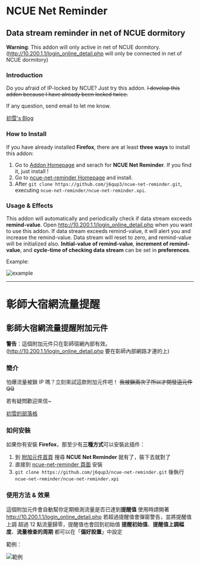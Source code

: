 # NCUE Net Reminder
## Data stream reminder in net of NCUE dormitory

**Warning**: This addon will only active in net of NCUE dormitory.(http://10.200.1.1/login_online_detail.php will only be connected in net of NCUE dormitory)

### Introduction
Do you afraid of IP-locked by NCUE? Just try this addon.
~~I develop this addon because I have already been locked twice.~~

If any question, send email to let me know.

[初雪's Blog](https://j6qup3.github.io/)

### How to Install
If you have already installed **Firefox**, there are at least **three ways** to install this addon:
1. Go to [Addon Homepage](https://addons.mozilla.org/zh-TW/firefox/extensions/) and serach for **NCUE Net Reminder**. If you find it, just install !
2. Go to [ncue-net-reminder Homepage](https://addons.mozilla.org/zh-tw/firefox/addon/ncue-net-reminder/?src=search) and install.
3. After `git clone https://github.com/j6qup3/ncue-net-reminder.git`, executing `ncue-net-reminder/ncue-net-reminder.xpi`.

### Usage & Effects

This addon will automatically and periodically check if data stream exceeds **remind-value**.
Open http://10.200.1.1/login_online_detail.php when you want to use this addon.
If data stream exceeds remind-value, it will alert you and increase the remind-value.
Data stream will reset to zero, and remind-value will be initialized also.
**Initial-value of remind-value**, **increment of remind-value**, and **cycle-time of checking data stream** can be set in **preferences**.

Example:

![example](https://addons.cdn.mozilla.net/user-media/previews/full/178/178344.png?modified=1473724821)

- - -

# 彰師大宿網流量提醒
## 彰師大宿網流量提醒附加元件

**警告**：這個附加元件只在彰師宿網內部有效。(http://10.200.1.1/login_online_detail.php 要在彰師內部網路才連的上)

### 簡介
怕爆流量被鎖 IP 嗎？立刻來試這款附加元件吧！
~~我被鎖兩次了所以才開發這元件 QQ~~

若有疑問歡迎來信~

[初雪的部落格](https://j6qup3.github.io/)

### 如何安裝
如果你有安裝 **Firefox**，那至少有**三種方式**可以安裝此插件：
1. 到 [附加元件首頁](https://addons.mozilla.org/zh-TW/firefox/extensions/) 搜尋 **NCUE Net Reminder** 就有了，裝下去就對了
2. 直接到 [ncue-net-reminder 頁面](https://addons.mozilla.org/zh-tw/firefox/addon/ncue-net-reminder/?src=search) 安裝
3. `git clone https://github.com/j6qup3/ncue-net-reminder.git` 後執行 `ncue-net-reminder/ncue-net-reminder.xpi`

### 使用方法 & 效果

這個附加元件會自動幫你定期檢測流量是否已達到**提醒值**
使用時請開著 http://10.200.1.1/login_online_detail.php
若超過提醒值會彈窗警告，並將提醒值上調
超過 12 點流量歸零，提醒值也會回到初始值
**提醒初始值**、**提醒值上調幅度**、**流量檢查的周期** 都可以在「**偏好設置**」中設定

範例：

![範例](https://addons.cdn.mozilla.net/user-media/previews/full/178/178344.png?modified=1473724821)